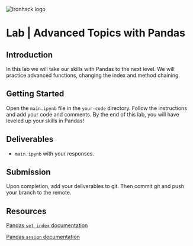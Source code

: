 ![Ironhack logo](https://i.imgur.com/1QgrNNw.png)

# Lab | Advanced Topics with Pandas

## Introduction

In this lab we will take our skills with Pandas to the next level. We will practice advanced functions, changing the index and method chaining.

## Getting Started

Open the `main.ipynb` file in the `your-code` directory. Follow the instructions and add your code and comments. By the end of this lab, you will have leveled up your skills in Pandas!

## Deliverables

- `main.ipynb` with your responses.

## Submission

Upon completion, add your deliverables to git. Then commit git and push your branch to the remote.

## Resources

[Pandas `set_index` documentation](https://pandas.pydata.org/pandas-docs/stable/reference/api/pandas.DataFrame.set_index.html)

[Pandas `assign` documentation](https://pandas.pydata.org/pandas-docs/version/0.22/generated/pandas.DataFrame.assign.html)